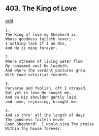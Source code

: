 
## 403.  The King of Love
[edit](https://docs.google.com/document/d/1g6922CJN2FaMSvUy9go7dwjT9RGu8uSr/edit?mode=html)



    1.
    The King of love my Shepherd is,
    Whose goodness faileth never;
    I nothing lack if I am His,
    And He is mine forever.

    2.
    Where streams of living water flow
    My ransomed soul He leadeth,
    And where the verdant pastures grow,
    With food celestial feedeth.

    3.
    Perverse and foolish, oft I strayed,
    But yet in love He sought me,
    And on His shoulder gently laid,
    and home, rejoicing, brought me.

    4.
    And so thro' all the length of days
    Thy goodness faileth never
    Good Shepherd!  I would sing Thy praise
    Within Thy house forever.
